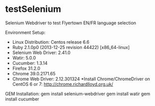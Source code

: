 testSelenium
============
Selenium Webdriver to test Flyertown EN/FR language selection

Environment Setup:
- Linux Distribution: Centos release 6.6 
- Ruby 2.1.0p0 (2013-12-25 revision 44422) [x86_64-linux]
- Selenium Web Driver:  2.41.0
- Watir: 5.0.0
- Cucumber: 1.3.14
- Firefox 31.2.0
- Chrome 39.0.2171.65
- Chrome Web Driver: 2.12.301324 
*Install Chrome/ChromeDriver on CentOS 6 or 7: http://chrome.richardlloyd.org.uk/


GEM Installation:
gem install selenium-webdriver
gem install watir
gem install cucumber 

